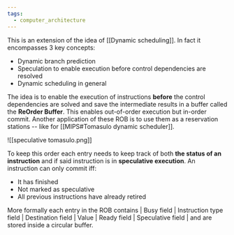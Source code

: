 ```yaml
---
tags:
  - computer_architecture
---
```

This is an extension of the idea of [[Dynamic scheduling]].  In fact it encompasses 3 key concepts:
- Dynamic branch prediction
- Speculation to enable execution before control dependencies are resolved
- Dynamic scheduling in general

The idea is to enable the execution of instructions **before** the control dependencies are solved and save the intermediate results in a buffer called the **ReOrder Buffer**. This enables out-of-order execution but in-order commit. Another application of these ROB is to use them as a reservation stations -- like for [[MIPS#Tomasulo dynamic scheduler]].

![[speculative tomasulo.png]]

To keep this order each entry needs to keep track of both **the status of an instruction** and if said instruction is in **speculative execution**. An instruction can only commit iff:
- It has finished
- Not marked as speculative
- All previous instructions have already retired

More formally each entry in the ROB contains
	| Busy field | Instruction type field | Destination field | Value | Ready field | Speculative field |
and are stored inside a circular buffer. 